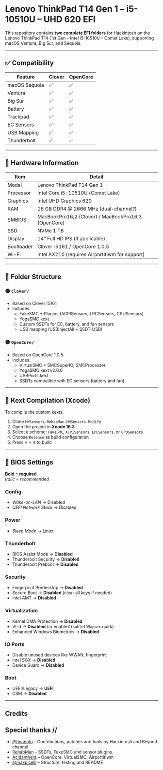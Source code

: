# Lenovo ThinkPad T14 Gen 1 – i5-10510U – UHD 620 EFI

This repository contains **two complete EFI folders** for Hackintosh on the Lenovo ThinkPad T14 (1st Gen – Intel i5-10510U – Comet Lake), supporting macOS Ventura, Big Sur, and Sequoia.

---

## ✅ Compatibility

| Feature         | Clover | OpenCore |
|-----------------|--------|----------|
| macOS Sequoia   | ✅     | ✅       |
| Ventura         | ✅     | ✅       |
| Big Sur         | ✅     | ✅       |
| Battery         | ✅     | ✅       |
| Trackpad        | ✅     | ✅       |
| EC Sensors      | ✅     | ✅       |
| USB Mapping     | ✅     | ✅       |
| Thunderbolt     | ✅     | ✅       |

---

## 🧰 Hardware Information

| Item         | Detail                                                    |
|--------------|-----------------------------------------------------------|
| Model        | Lenovo ThinkPad T14 Gen 1                                 |
| Processor    | Intel Core i5-10510U (Comet Lake)                         |
| Graphics     | Intel UHD Graphics 620                                    |
| RAM          | 16 GB DDR4 @ 2666 MHz (dual-channel?)                     |
| SMBIOS       | MacBookPro16,2 (Clover) / MacBookPro16,3 (OpenCore)       |
| SSD          | NVMe 1 TB                                                 |
| Display      | 14″ Full HD IPS (if applicable)                           |
| Bootloader   | Clover r5161 / OpenCore 1.0.5                             |
| Wi-Fi        | Intel AX210 (requires AirportItlwm for support)           |

---

## 📁 Folder Structure

### 🟢 `Clover/`
- Based on Clover r5161
- Includes:
  - FakeSMC + Plugins (ACPISensors, LPCSensors, CPUSensors)
  - YogaSMC.kext
  - Custom SSDTs for EC, battery, and fan sensors
  - USB mapping (USBInjectAll + SSDT-USB)

### 🟣 `OpenCore/`
- Based on OpenCore 1.0.5
- Includes:
  - VirtualSMC + SMCSuperIO, SMCProcessor
  - YogaSMC.kext v2.0.0
  - USBPorts.kext
  - SSDTs compatible with EC sensors (battery and fan)

---

## 🧪 Kext Compilation (Xcode)

To compile the custom kexts:

1. Clone `HWSensors-RehabMan-HWSensors-Modify`
2. Open the project in **Xcode 16.3**
3. Select a scheme: `FakeSMC`, `ACPISensors`, `LPCSensors`, or `CPUSensors`
4. Choose `Release` as build configuration
5. Press `⌘ + B` to build

---

## 🔧 BIOS Settings

**Bold = required**  
*Italic = recommended*

### Config
- *Wake-on-LAN* → Disabled  
- *UEFI Network Stack* → Disabled

### Power
- *Sleep Mode* → Linux

### Thunderbolt
- BIOS Assist Mode → **Disabled**  
- Thunderbolt Security → **Disabled**  
- Thunderbolt Preboot → **Disabled**

### Security
- Fingerprint Predesktop → **Disabled**  
- Secure Boot → **Disabled** (clear all keys if needed)  
- Intel AMT → **Disabled**

### Virtualization
- Kernel DMA Protection → **Disabled**  
- Vt-d → **Disabled** (or enable `DisableIOMapper` quirk)  
- Enhanced Windows Biometrics → **Disabled**

### IO Ports
- Disable unused devices like WWAN, fingerprint  
- Intel SGX → **Disabled**  
- Device Guard → **Disabled**

### Boot
- UEFI/Legacy → **UEFI**  
- CSM → **Disabled**

---
## Credits
## Special thanks // 
- [@hnanoto](https://github.com/hnanoto) – Contributions, patches and tools by Hackintosh and Beyond channel 
- [RehabMan](https://github.com/RehabMan) – SSDTs, FakeSMC and sensor plugins
- [Acidanthera](https://github.com/acidanthera) – OpenCore, VirtualSMC, AirportItlwm
- [@maxpicelli](https://github.com/maxpicelli) – Structure, testing and README
